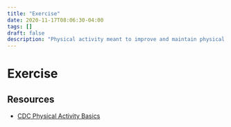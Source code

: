 ```yaml
---
title: "Exercise"
date: 2020-11-17T08:06:30-04:00
tags: []
draft: false
description: "Physical activity meant to improve and maintain physical health"
---
```


# Exercise

## Resources

* [CDC Physical Activity Basics](https://www.cdc.gov/physicalactivity/basics/)
